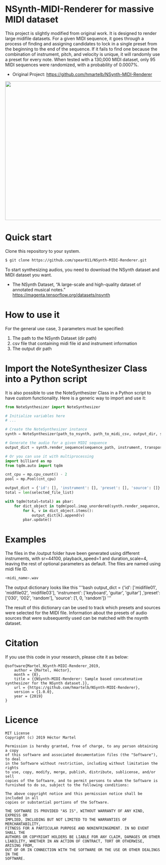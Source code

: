 # NSynth-MIDI-Renderer for massive MIDI dataset 

This project is slightly modified from original work. It is designed to render large midifile datasets.
For a given MIDI sequence, it goes through a process of finding and assigning candidates to lock in a single preset from the beginning to the end of the sequence. 
If it fails to find one because the combination of instrument, pitch, and velocity is unique, it will randomly use a preset for every note. 
When tested with a 130,000 MIDI dataset, only 95 MIDI sequences were randomized, with a probability of 0.0007%.

* Original Project: https://github.com/hmartelb/NSynth-MIDI-Renderer

<p align="center">
<a href="docs/NoteSynthesizer_diagram.png"><img src="docs/NoteSynthesizer_diagram.png" width="650" height="450"/></a>
</p>

# Quick start
Clone this repository to your system.
```bash
$ git clone https://github.com/spear011/NSynth-MIDI-Renderer.git
```

To start synthesizing audios, you need to download the NSynth dataset and MIDI dataset you want.

* The NSynth Dataset, “A large-scale and high-quality dataset of annotated musical notes.” https://magenta.tensorflow.org/datasets/nsynth

# How to use it 
For the general use case, 3 parameters must be specified:
1)	The path to the NSynth Dataset (dir path)
2)	csv file that containing midi file id and instrument information
3)	The output dir path 

# Import the NoteSynthesizer Class into a Python script
It is also possible to use the NoteSynthesizer Class in a Python script to have custom functionality. Here is a generic way to import and use it:

```python
from NoteSynthesizer import NoteSynthesizer

# Initialize variables here
# ...

# Create the NoteSynthesizer instance
synth = NoteSynthesizer(path_to_nsynth, path_to_midi_csv, output_dir, sr, velocities, preload)  

# Generate the audio for a given MIDI sequence
output_dict = synth.render_sequence(sequence_path, instrument, transpose, playback_speed, duration_scale, write_wav=True)

# Or you can use it with multiprocessing
import billiard as mp
from tqdm.auto import tqdm

cnt_cpu = mp.cpu_count() - 2
pool = mp.Pool(cnt_cpu)

output_dict = {'id': [], 'instrument': [], 'preset': [], 'source': []}
total = len(selected_file_list)

with tqdm(total=total) as pbar:
    for dict_object in tqdm(pool.imap_unordered(synth.render_sequence, selected_file_list)):
        for k, v in dict_object.items():
            output_dict[k].append(v)
        pbar.update()

```

# Examples
The files in the /output folder have been generated using different instruments, with sr=44100, playback_speed=1 and duration_scale=4, leaving the rest of optional parameters as default. The files are named using midi file ID.
```bash
<midi_name>.wav
```
The output dictionary looks like this
'''bash
output_dict = {'id': ['midifile01', 'midifile02', 'midifile03'], 'instrument': ['keyboard', 'guitar', 'guitar'] ,'preset': ['030', '002', 'random'], 'source': [1, 0, 'random']}
'''

The result of this dictionary can be used to track which presets and sources were selected for the MIDI file. 
Information about the presets of audio sources that were subsequently used can be matched with the nsynth dataset.

# Citation
If you use this code in your research, please cite it as below:
```
@software{Martel_NSynth-MIDI-Renderer_2019,
    author = {Martel, Héctor},
    month = {8},
    title = {{NSynth-MIDI-Renderer: Sample based concatenative synthesizer for the NSynth dataset.}},
    url = {https://github.com/hmartelb/NSynth-MIDI-Renderer},
    version = {1.0.0},
    year = {2019}
}
```

# Licence

```
MIT License
Copyright (c) 2019 Héctor Martel

Permission is hereby granted, free of charge, to any person obtaining a copy
of this software and associated documentation files (the "Software"), to deal
in the Software without restriction, including without limitation the rights
to use, copy, modify, merge, publish, distribute, sublicense, and/or sell
copies of the Software, and to permit persons to whom the Software is
furnished to do so, subject to the following conditions:

The above copyright notice and this permission notice shall be included in all
copies or substantial portions of the Software.

THE SOFTWARE IS PROVIDED "AS IS", WITHOUT WARRANTY OF ANY KIND, EXPRESS OR
IMPLIED, INCLUDING BUT NOT LIMITED TO THE WARRANTIES OF MERCHANTABILITY,
FITNESS FOR A PARTICULAR PURPOSE AND NONINFRINGEMENT. IN NO EVENT SHALL THE
AUTHORS OR COPYRIGHT HOLDERS BE LIABLE FOR ANY CLAIM, DAMAGES OR OTHER
LIABILITY, WHETHER IN AN ACTION OF CONTRACT, TORT OR OTHERWISE, ARISING FROM,
OUT OF OR IN CONNECTION WITH THE SOFTWARE OR THE USE OR OTHER DEALINGS IN THE
SOFTWARE.
```

